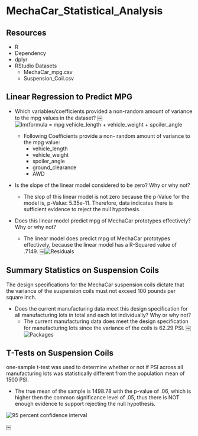 # MechaCar_Statistical_Analysis
## Resources
-  R
- Dependency
- dplyr
- RStudio
Datasets
     - MechaCar_mpg.csv
     - Suspension_Coil.csv


## Linear Regression to Predict MPG

* Which variables/coefficients provided a non-random amount of variance to the mpg values in the dataset?
￼![Im(formula = mpg vehicle_length + vehicle_weight + spoiler_angle](https://user-images.githubusercontent.com/94031446/158091948-b666743f-307b-4911-b1b9-149324593f8a.png)

    * Following Coefficients provide a non- random amount of variance to the mpg value:
        * vehicle_length    
        * vehicle_weight 
        *  spoiler_angle  
        * ground_clearance
        * AWD
* Is the slope of the linear model considered to be zero? Why or why not?
    * The slop of this linear model is not zero because the p-Value for the model is, p-Value: 5.35e-11. Therefore, data indicates there is sufficient evidence to reject the null hypothesis.
* Does this linear model predict mpg of MechaCar prototypes effectively? Why or why not?
    * The linear model does predict mpg of MechaCar prototypes effectively, because the linear model has a R-Squared value of .7149.
￼![Residuals](https://user-images.githubusercontent.com/94031446/158091983-0a73495b-3e29-46b8-bd92-a1e5c7a71267.png)

## Summary Statistics on Suspension Coils

The design specifications for the MechaCar suspension coils dictate that the variance of the suspension coils must not exceed 100 pounds per square inch. 

* Does the current manufacturing data meet this design specification for all manufacturing lots in total and each lot individually? Why or why not?
    * The current manufacturing data does meet the design specification for manufacturing lots since the variance of the coils is 62.29 PSI.
￼![Packages](https://user-images.githubusercontent.com/94031446/158092000-8b17b231-d1fb-4a79-bb1c-2792c43af525.png)

## T-Tests on Suspension Coils
one-sample t-test was used to determine whether or not if PSI across all manufacturing lots was statistically different from the population mean of 1500 PSI.
* The true mean of the sample is 1498.78 with the p-value of .06, which is higher then the common significance level of .05, thus there is NOT enough evidence to support rejecting the null hypothesis. 

![95 percent confidence interval](https://user-images.githubusercontent.com/94031446/158092132-2915ead2-8a39-4503-805d-579596f7da23.png)




  
￼
